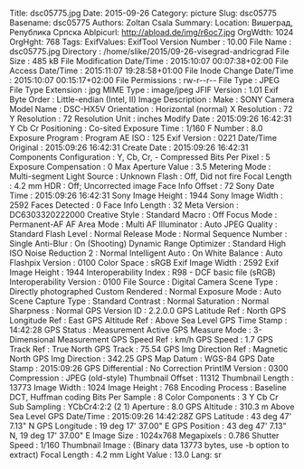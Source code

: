 Title: dsc05775.jpg
Date: 2015-09-26
Category: picture
Slug: dsc05775
Basename: dsc05775
Authors: Zoltan Csala
Summary:
Location: Вишеград, Република Српска
Ablpicurl: http://abload.de/img/r6oc7.jpg
OrgWdth: 1024
OrgHght: 768
Tags:
ExifValues: ExifTool Version Number : 10.00
            File Name : dsc05775.jpg
            Directory : /home/slike/2015/09-26-visegrad-andricgrad
            File Size : 485 kB
            File Modification Date/Time : 2015:10:07 00:07:38+02:00
            File Access Date/Time : 2015:11:07 19:28:58+01:00
            File Inode Change Date/Time : 2015:10:07 00:15:17+02:00
            File Permissions : rw-r--r--
            File Type : JPEG
            File Type Extension : jpg
            MIME Type : image/jpeg
            JFIF Version : 1.01
            Exif Byte Order : Little-endian (Intel, II)
            Image Description :
            Make : SONY
            Camera Model Name : DSC-HX5V
            Orientation : Horizontal (normal)
            X Resolution : 72
            Y Resolution : 72
            Resolution Unit : inches
            Modify Date : 2015:09:26 16:42:31
            Y Cb Cr Positioning : Co-sited
            Exposure Time : 1/160
            F Number : 8.0
            Exposure Program : Program AE
            ISO : 125
            Exif Version : 0221
            Date/Time Original : 2015:09:26 16:42:31
            Create Date : 2015:09:26 16:42:31
            Components Configuration : Y, Cb, Cr, -
            Compressed Bits Per Pixel : 5
            Exposure Compensation : 0
            Max Aperture Value : 3.5
            Metering Mode : Multi-segment
            Light Source : Unknown
            Flash : Off, Did not fire
            Focal Length : 4.2 mm
            HDR : Off; Uncorrected image
            Face Info Offset : 72
            Sony Date Time : 2015:09:26 16:42:31
            Sony Image Height : 1944
            Sony Image Width : 2592
            Faces Detected : 0
            Face Info Length : 32
            Meta Version : DC6303320222000
            Creative Style : Standard
            Macro : Off
            Focus Mode : Permanent-AF
            AF Area Mode : Multi
            AF Illuminator : Auto
            JPEG Quality : Standard
            Flash Level : Normal
            Release Mode : Normal
            Sequence Number : Single
            Anti-Blur : On (Shooting)
            Dynamic Range Optimizer : Standard
            High ISO Noise Reduction 2 : Normal
            Intelligent Auto : On
            White Balance : Auto
            Flashpix Version : 0100
            Color Space : sRGB
            Exif Image Width : 2592
            Exif Image Height : 1944
            Interoperability Index : R98 - DCF basic file (sRGB)
            Interoperability Version : 0100
            File Source : Digital Camera
            Scene Type : Directly photographed
            Custom Rendered : Normal
            Exposure Mode : Auto
            Scene Capture Type : Standard
            Contrast : Normal
            Saturation : Normal
            Sharpness : Normal
            GPS Version ID : 2.2.0.0
            GPS Latitude Ref : North
            GPS Longitude Ref : East
            GPS Altitude Ref : Above Sea Level
            GPS Time Stamp : 14:42:28
            GPS Status : Measurement Active
            GPS Measure Mode : 3-Dimensional Measurement
            GPS Speed Ref : km/h
            GPS Speed : 1.7
            GPS Track Ref : True North
            GPS Track : 75.54
            GPS Img Direction Ref : Magnetic North
            GPS Img Direction : 342.25
            GPS Map Datum : WGS-84
            GPS Date Stamp : 2015:09:26
            GPS Differential : No Correction
            PrintIM Version : 0300
            Compression : JPEG (old-style)
            Thumbnail Offset : 11312
            Thumbnail Length : 13773
            Image Width : 1024
            Image Height : 768
            Encoding Process : Baseline DCT, Huffman coding
            Bits Per Sample : 8
            Color Components : 3
            Y Cb Cr Sub Sampling : YCbCr4:2:2 (2 1)
            Aperture : 8.0
            GPS Altitude : 310.3 m Above Sea Level
            GPS Date/Time : 2015:09:26 14:42:28Z
            GPS Latitude : 43 deg 47' 7.13" N
            GPS Longitude : 19 deg 17' 37.00" E
            GPS Position : 43 deg 47' 7.13" N, 19 deg 17' 37.00" E
            Image Size : 1024x768
            Megapixels : 0.786
            Shutter Speed : 1/160
            Thumbnail Image : (Binary data 13773 bytes, use -b option to extract)
            Focal Length : 4.2 mm
            Light Value : 13.0
Lang: sr

